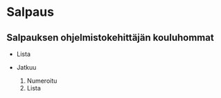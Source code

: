 # Salpaus
## Salpauksen ohjelmistokehittäjän kouluhommat
- Lista
- Jatkuu

  1. Numeroitu
  2. Lista
